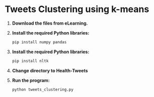 # Tweets Clustering using k-means

1. **Download the files from eLearning.**

2. **Install the required Python libraries:**

   ```bash
   pip install numpy pandas
3. **Install the required Python libraries:**
   ```bash
   pip install nltk
4. **Change directory to Health-Tweets**
5. **Run the program:**
   ```bash
   python tweets_clustering.py

   

